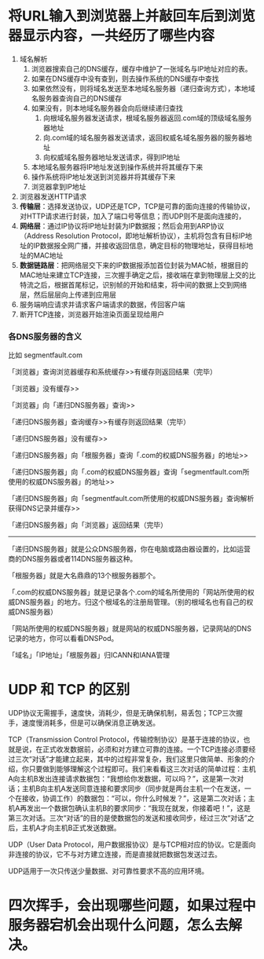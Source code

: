 # 将URL输入到浏览器上并敲回车后到浏览器显示内容，一共经历了哪些内容
1. 域名解析
    1. 浏览器搜索自己的DNS缓存，缓存中维护了一张域名与IP地址对应的表。
    2. 如果在DNS缓存中没有查到，则去操作系统的DNS缓存中查找
    3. 如果依然没有，则将域名发送至本地域名服务器（递归查询方式），本地域名服务器查询自己的DNS缓存
    4. 如果没有，则本地域名服务器会向后继续递归查找
        1. 向根域名服务器发送请求，根域名服务器返回.com域的顶级域名服务器地址
        2. 向.com域的域名服务器发送请求，返回权威名域名服务器的服务器地址
        3. 向权威域名服务器地址发送请求，得到IP地址
    5. 本地域名服务器将IP地址发送到操作系统并将其缓存下来
    6. 操作系统将IP地址发送到浏览器并将其缓存下来
    7. 浏览器拿到IP地址
2. 浏览器发送HTTP请求
3. **传输层**：选择发送协议，UDP还是TCP，TCP是可靠的面向连接的传输协议，对HTTP请求进行封装，加入了端口号等信息；而UDP则不是面向连接的，
4. **网络层**：通过IP协议将IP地址封装为IP数据报；然后会用到ARP协议（Address Resolution Protocol，即地址解析协议），主机将包含有目标IP地址的IP数据报全网广播，并接收返回信息，确定目标的物理地址，获得目标地址的MAC地址
5. **数据链路层**：把网络层交下来的IP数据报添加首位封装为MAC帧，根据目的MAC地址来建立TCP连接，三次握手确定之后，接收端在拿到物理层上交的比特流之后，根据首尾标记，识别帧的开始和结束，将中间的数据上交到网络层，然后层层向上传递到应用层
6. 服务端响应请求并请求客户端请求的数据，传回客户端
7. 断开TCP连接，浏览器开始渲染页面呈现给用户


### 各DNS服务器的含义
比如 segmentfault.com

「浏览器」查询浏览器缓存和系统缓存>>有缓存则返回结果（完毕）

「浏览器」没有缓存>>

「浏览器」向「递归DNS服务器」查询>>

「递归DNS服务器」查询缓存>>有缓存则返回结果（完毕）

「递归DNS服务器」没有缓存>>

「递归DNS服务器」向「根服务器」查询「.com的权威DNS服务器」的地址>>

「递归DNS服务器」向「.com的权威DNS服务器」查询「segmentfault.com所使用的权威DNS服务器」的地址>>

「递归DNS服务器」向「segmentfault.com所使用的权威DNS服务器」查询解析获得DNS记录并缓存>>

「递归DNS服务器」向「浏览器」返回结果（完毕）

---------

「递归DNS服务器」就是公众DNS服务器，你在电脑或路由器设置的，比如运营商的DNS服务器或者114DNS服务器这种。

「根服务器」就是大名鼎鼎的13个根服务器那个。

「.com的权威DNS服务器」就是记录各个.com的域名所使用的「网站所使用的权威DNS服务器」的地方。归这个根域名的注册局管理。（别的根域名也有自己的权威DNS服务器）

「网站所使用的权威DNS服务器」就是网站的权威DNS服务器，记录网站的DNS记录的地方，你可以看看DNSPod。

「域名」「IP地址」「根服务器」归ICANN和IANA管理

# UDP 和 TCP 的区别

UDP协议无需握手，速度快，消耗少，但是无确保机制，易丢包；TCP三次握手，速度慢消耗多，但是可以确保消息正确发送。

TCP（Transmission Control Protocol，传输控制协议）是基于连接的协议，也就是说，在正式收发数据前，必须和对方建立可靠的连接。一个TCP连接必须要经过三次“对话”才能建立起来，其中的过程非常复杂，我们这里只做简单、形象的介绍，你只要做到能够理解这个过程即可。我们来看看这三次对话的简单过程：主机A向主机B发出连接请求数据包：“我想给你发数据，可以吗？”，这是第一次对话；主机B向主机A发送同意连接和要求同步（同步就是两台主机一个在发送，一个在接收，协调工作）的数据包：“可以，你什么时候发？”，这是第二次对话；主机A再发出一个数据包确认主机B的要求同步：“我现在就发，你接着吧！”，这是第三次对话。三次“对话”的目的是使数据包的发送和接收同步，经过三次“对话”之后，主机A才向主机B正式发送数据。

UDP（User Data Protocol，用户数据报协议）是与TCP相对应的协议。它是面向非连接的协议，它不与对方建立连接，而是直接就把数据包发送过去。

UDP适用于一次只传送少量数据、对可靠性要求不高的应用环境。

#  四次挥手，会出现哪些问题，如果过程中服务器宕机会出现什么问题，怎么去解决。